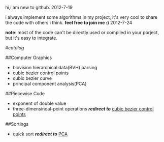 hi,i am new to github. 2012-7-19

i always implement some algorithms in my project, it's very cool to share the code with others i think.
**feel free to join me :)** 2012-7-24

**note**: most of the code can't be directly used or compiled in your porject, but it's easy to integrate.


#*catalog*

##Computer Graphics

+ biovision hierarchical data(BVH) parsing
+ cubic bezier control points <a name="cbcp"/>
+ cubic bezier curve
+ principal component analysis(PCA) <a name="PCA"/>

##Piecewise Code

+ exponent of double value
+ three-dimensinoal-point operations ***redirect to*** [cubic bezier control points](#cbcp)

##Sortings

+ quick sort ***redirect to*** [PCA](#PCA)
